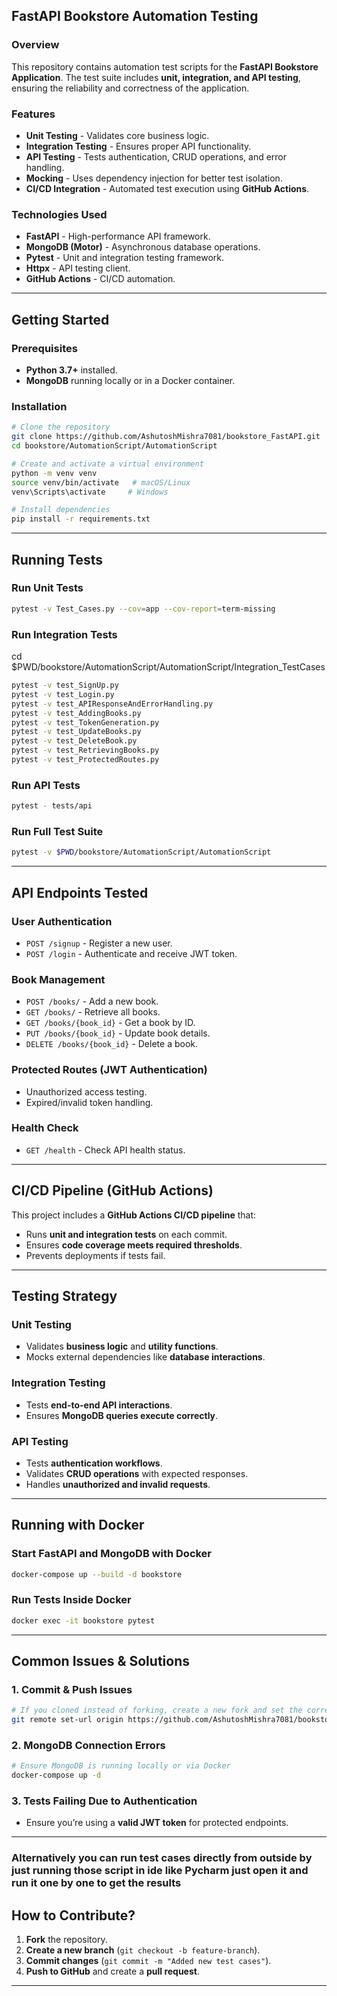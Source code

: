 ## FastAPI Bookstore Automation Testing

### Overview
This repository contains automation test scripts for the **FastAPI Bookstore Application**. The test suite includes **unit, integration, and API testing**, ensuring the reliability and correctness of the application.

### Features
- **Unit Testing** - Validates core business logic.
- **Integration Testing** - Ensures proper API functionality.
- **API Testing** - Tests authentication, CRUD operations, and error handling.
- **Mocking** - Uses dependency injection for better test isolation.
- **CI/CD Integration** - Automated test execution using **GitHub Actions**.

### Technologies Used
- **FastAPI** - High-performance API framework.
- **MongoDB (Motor)** - Asynchronous database operations.
- **Pytest** - Unit and integration testing framework.
- **Httpx** - API testing client.
- **GitHub Actions** - CI/CD automation.

---

## Getting Started

### Prerequisites
- **Python 3.7+** installed.
- **MongoDB** running locally or in a Docker container.

### Installation
```bash
# Clone the repository
git clone https://github.com/AshutoshMishra7081/bookstore_FastAPI.git
cd bookstore/AutomationScript/AutomationScript

# Create and activate a virtual environment
python -m venv venv
source venv/bin/activate   # macOS/Linux
venv\Scripts\activate     # Windows

# Install dependencies
pip install -r requirements.txt
```

---

## Running Tests

### Run Unit Tests
```bash
pytest -v Test_Cases.py --cov=app --cov-report=term-missing
```

### Run Integration Tests
cd $PWD/bookstore/AutomationScript/AutomationScript/Integration_TestCases
```bash
pytest -v test_SignUp.py
pytest -v test_Login.py
pytest -v test_APIResponseAndErrorHandling.py
pytest -v test_AddingBooks.py
pytest -v test_TokenGeneration.py
pytest -v test_UpdateBooks.py
pytest -v test_DeleteBook.py
pytest -v test_RetrievingBooks.py
pytest -v test_ProtectedRoutes.py
```

### Run API Tests
```bash
pytest - tests/api
```

### Run Full Test Suite
```bash
pytest -v $PWD/bookstore/AutomationScript/AutomationScript
```

---

## API Endpoints Tested

### User Authentication
- `POST /signup` - Register a new user.
- `POST /login` - Authenticate and receive JWT token.

### Book Management
- `POST /books/` - Add a new book.
- `GET /books/` - Retrieve all books.
- `GET /books/{book_id}` - Get a book by ID.
- `PUT /books/{book_id}` - Update book details.
- `DELETE /books/{book_id}` - Delete a book.

### Protected Routes (JWT Authentication)
- Unauthorized access testing.
- Expired/invalid token handling.

### Health Check
- `GET /health` - Check API health status.

---

## CI/CD Pipeline (GitHub Actions)
This project includes a **GitHub Actions CI/CD pipeline** that:
- Runs **unit and integration tests** on each commit.
- Ensures **code coverage meets required thresholds**.
- Prevents deployments if tests fail.

---

## Testing Strategy

### Unit Testing
- Validates **business logic** and **utility functions**.
- Mocks external dependencies like **database interactions**.

### Integration Testing
- Tests **end-to-end API interactions**.
- Ensures **MongoDB queries execute correctly**.

### API Testing
- Tests **authentication workflows**.
- Validates **CRUD operations** with expected responses.
- Handles **unauthorized and invalid requests**.

---

## Running with Docker

### Start FastAPI and MongoDB with Docker
```bash
docker-compose up --build -d bookstore
```

### Run Tests Inside Docker
```bash
docker exec -it bookstore pytest
```

---

## Common Issues & Solutions

### 1. Commit & Push Issues
```bash
# If you cloned instead of forking, create a new fork and set the correct origin
git remote set-url origin https://github.com/AshutoshMishra7081/bookstore_FastAPI.git
```

### 2. MongoDB Connection Errors
```bash
# Ensure MongoDB is running locally or via Docker
docker-compose up -d
```

### 3. Tests Failing Due to Authentication
- Ensure you’re using a **valid JWT token** for protected endpoints.

---

### Alternatively you can run test cases directly from outside by just running those script in ide like Pycharm just open it and run it one by one to get the results

## How to Contribute?
1. **Fork** the repository.
2. **Create a new branch** (`git checkout -b feature-branch`).
3. **Commit changes** (`git commit -m "Added new test cases"`).
4. **Push to GitHub** and create a **pull request**.
---

